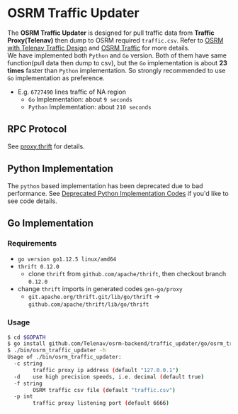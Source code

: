 # OSRM Traffic Updater
The **OSRM Traffic Updater** is designed for pull traffic data from **Traffic Proxy(Telenav)** then dump to OSRM required `traffic.csv`. Refer to [OSRM with Telenav Traffic Design](../docs/design/osrm-with-telenav-traffic.md) and [OSRM Traffic](https://github.com/Project-OSRM/osrm-backend/wiki/Traffic) for more details.        
We have implemented both `Python` and `Go` version. Both of them have same function(pull data then dump to csv), but the `Go` implementation is about **23 times** faster than `Python` implementation. So strongly recommended to use `Go` implementation as preference.        
- E.g. `6727490` lines traffic of NA region     
    - `Go` Implementation: about `9 seconds`
    - `Python` Implementation: about `210 seconds`    

## RPC Protocol
See [proxy.thrift](proxy.thrift) for details.    

## Python Implementation
The `python` based implementation has been deprecated due to bad performance. See [Deprecated Python Implementation Codes](https://github.com/Telenav/osrm-backend/blob/b4eb73f2d307fd4dbd8b8610bbc2a68c3b6ab1ae/traffic_updater/python/osrm_traffic_updater.py#L57) if you'd like to see code details.     

## Go Implementation
### Requirements
- `go version go1.12.5 linux/amd64`
- `thrift 0.12.0`
    - clone `thrift` from `github.com/apache/thrift`, then checkout branch `0.12.0`
- change `thrift` imports in generated codes `gen-go/proxy` 
    - `git.apache.org/thrift.git/lib/go/thrift` -> `github.com/apache/thrift/lib/go/thrift`


### Usage
```bash
$ cd $GOPATH
$ go install github.com/Telenav/osrm-backend/traffic_updater/go/osrm_traffic_updater
$ ./bin/osrm_traffic_updater -h
Usage of ./bin/osrm_traffic_updater:
  -c string
        traffic proxy ip address (default "127.0.0.1")
  -d    use high precision speeds, i.e. decimal (default true)
  -f string
        OSRM traffic csv file (default "traffic.csv")
  -p int
        traffic proxy listening port (default 6666)
```

